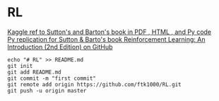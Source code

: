 # RL

[Kaggle ref to Sutton's and Barton's book in PDF , HTML , and Py code](https://www.kaggle.com/c/google-football/discussion/187658)<br>
[Py replication for Sutton & Barto's book Reinforcement Learning: An Introduction (2nd Edition) on GitHub](https://github.com/ShangtongZhang/reinforcement-learning-an-introduction)<br>

    echo "# RL" >> README.md
    git init
    git add README.md
    git commit -m "first commit"
    git remote add origin https://github.com/ftk1000/RL.git
    git push -u origin master
    
    

